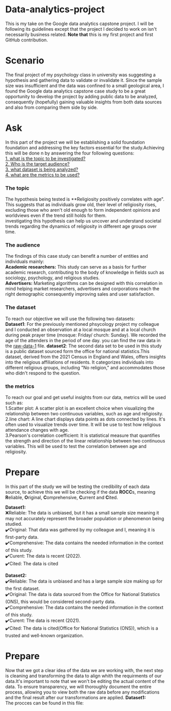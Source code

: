 # Data-analytics-project
This is my take on the Google data analytics capstone project. I will be following its guidelines except that the project I decided to work on isn't necessarily business related. **Note that** this is my first project and first GitHub contribution. 

# Scenario
The final project of my psychology class in university was suggesting a hypothesis and gathering data to validate or invalidate it. Since the sample size was insufficient and the data was confined to a small geological area, I found the Google data analytics capstone case study to be a great opportunity to develop the project by adding public data to be analyzed, consequently (hopefully) gaining valuable insights from both data sources and also from comparing them side by side. 

# Ask 
In this part of the project we will be establishing a solid foundation foundation and addressing the key factors essential for the study.Achieving this will be done n by answering the four following questions:  
[1. what is the topic to be investigated?](#the-topic)  
[2. Who is the target audience?](#the-audience)  
[3. what dataset is being analyzed?](#the-dataset)  
[4. what are the metrics to be used?](the-metrics)  

### The topic
The hypothesis being tested is **Religiosity positively correlates with age". This suggests that as individuals grow old, their level of religiosity rises, excluding those who aren't old enough to form independent opinions and worldviews even if the trend still holds for them.  
investigating this hypothesis can help us uncover and understand societal trends regarding the dynamics of religiosity in different age groups over time.  

### The audience
The findings of this case study can benefit a number of entities and individuals mainly:  
**Academic researchers:** This study can serve as a basis for further academic research, contributing to the body of knowledge in fields such as sociology, psychology, and religious studies.  
**Advertisers:** Marketing algorithms can be designed with this correlation in mind helping market researchers, advertisers and corporations reach the right demographic consequently improving sales and user satisfaction.

### The dataset
To reach our objective we will use the following two datasets:  
**Dataset1**: For the previously mentioned phsycology project my colleague and I conducted an observation at a local mosque and at a local church during peak prayer time (mosque: Friday/ church: Sunday). We recorded the age of the attenders in the period of one day. you can find the raw data in the [raw-data-1](https://github.com/ChristianAkrouche/data-analytics-project-/blob/main/Raw-data-1.xlsx) file.
**dataset2**: The second data set to be used in this study is a public dataset sourced form the office for national statistics.This dataset, derived from the 2021 Census in England and Wales, offers insights into the religious affiliations of residents. It categorizes individuals into different religious groups, including "No religion," and accommodates those who didn't respond to the question.

### the metrics 
To reach our goal and get useful insights from our data, metrics will be used such as:  
1.Scatter plot: A scatter plot is an excellent choice when visualizing the relationship between two continuous variables, such as age and religiosity.  
2.line chart: A line chart displays data points as dots connected by lines. It's often used to visualize trends over time. It will be use to test how religious attendance changes with age.  
3.Pearson's correlation coefficient: It is statistical measure that quantifies the strength and direction of the linear relationship between two continuous variables. This will be used to test the correlation between age and religiosity.

# Prepare
In this part of the study we will be testing the credibility of each data source, to achieve this we will be checking if the data **ROCC**s, meaning **R**eliable, **O**riginal, **C**omprehensive, **C**urrent and **C**ited.  
  
**Dataset1:**  
❌Reliable: The data is unbiased, but it has a small sample size meaning it may not accurately represent the broader population or phenomenon being studied.    
✔️Original: That data was gathered by my colleague and I, meaning it is first-party data.  
✔️Comprehensive: The data contains the needed information in the context of this study.  
✔️Curent: The data is recent (2022).  
✔️Cited: The data is cited    
  
**Dataset2:**  
✔️Reliable: The data is unbiased and has a large sample size making up for the first dataset.  
✔️Original: The data is data sourced from the Office for National Statistics (ONS), this would be considered second-party data.  
✔️Comprehensive: The data contains the needed information in the context of this study.  
✔️Curent: The data is recent (2021).  
✔️Cited: The data is cited(Office for National Statistics (ONS)), which is a trusted and well-known organization.  

# Prepare 
Now that we got a clear idea of the data we are working with, the next step is cleaning and transforming the data to align whith the requirments of our data.It's important to note that we won't be editing the actual content of the data. To ensure transparency, we will thoroughly document the entire process, allowing you to view both the raw data before any modifications and the final result after our transformations are applied.
**Dataset1:**  
The procces can be found in this file: 
